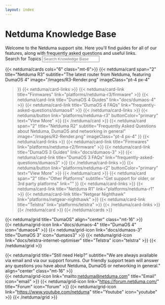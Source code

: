 ```yaml
---
layout: index
---
```


<!-- markdownlint-disable-next-line MD041 -->
<div class="my-16 container mx-auto max-w-screen-sm text-center flex flex-col gap-4">
  <h1 class="text-5xl tracking-wide">Netduma Knowledge Base</h1>
  <div class="text-text-secondary tracking-wide">Welcome to the Netduma support site. Here you'll find guides for all of our features, along with frequently asked questions and useful links.</div>
</div>


<div class="text-center flex flex-col items-center gap-4 my-16">
  <label for="search" class="text-2xl font-semibold tracking-wide">Search for Topics</label>
 <input class="max-w-xl w-full rounded-md grow py-2 px-3 shadow-sm focus:outline-none" placeholder="Search Knowledge Base" type="text" name="search"/>
</div>

{{< netduma/cards cols="6" class="mt-6">}}
  {{< netduma/card
    span="2" 
    title="Netduma R3" 
    subtitle="The latest router from Netduma, featuring DumaOS 4" 
    image="/images/R3-Render.png"
    imageClass="pt-4 px-4"
  >}}
    {{< netduma/card-links >}}
      {{< netduma/card-link title="Firmwares" link="platforms/netduma-r3/firmware" >}}
      {{< netduma/card-link title="DumaOS 4 Guides" link="docs/dumaos-4" >}}
      {{< netduma/card-link title="DumaOS 4 FAQs" link="frequently-asked-questions/dumaos4" >}}
    {{< /netduma/card-links >}}
    {{< netduma/button link="platforms/netduma-r3" buttonColor="primary" text="View More" >}}
  {{< /netduma/card >}}
  {{< netduma/card
    span="2" 
    title="Netduma R2" 
    subtitle="Frequently Asked Questions about Netduma, DumaOS and networking in general"
    image="/images/R2-Render.png"
    imageClass="pt-4 px-4"
  >}}
    {{< netduma/card-links >}}
      {{< netduma/card-link title="Firmwares" link="platforms/netduma-r2/firmware" >}}
      {{< netduma/card-link title="DumaOS 3 Guides" link="docs/dumaos-3" >}}
      {{< netduma/card-link title="DumaOS 3 FAQs" link="frequently-asked-questions/dumaos3" >}}
    {{< /netduma/card-links >}}
    {{< netduma/button link="platforms/netduma-r2" buttonColor="primary" text="View More" >}}
  {{< /netduma/card >}}
  {{< netduma/card
    span="2" 
    title="Other Platforms" 
    subtitle="Get support for older, or 3rd party platforms" 
    link=""
  >}}
    {{< netduma/card-links >}}
      {{< netduma/card-link title="Netduma R1" link="platforms/netduma-r1" >}}
      {{< netduma/card-link title="Netgear Nighthawk" link="platforms/netgear-nighthawk" >}}
      {{< netduma/card-link title="Telstra" link="platforms/telstra" >}}
    {{< /netduma/card-links >}}
  {{< /netduma/card >}}
{{< /netduma/cards >}}

{{< netduma/grid title="DumaOS" align="center" class="mt-16" >}}  
  {{< netduma/grid-icon link="docs/dumaos-4" title="DumaOS 4" icon="dumaos4" >}}
  {{< netduma/grid-icon link="docs/dumaos-3" title="DumaOS 3" icon="dumaos3" >}}
  {{< netduma/grid-icon link="docs/telstra-internet-optimiser" title="Telstra" icon="telstra" >}}
{{< /netduma/grid >}}

{{< netduma/grid title="Still need Help?" subtitle="We are always available via email and via our support forums. Our friendly support team will answer any questions you have about Netduma, DumaOS or networking in general." align="center" class="mt-16" >}}  
  {{< netduma/grid-icon link="mailto:netduma@netduma.com" title="Email" icon="email" >}}
  {{< netduma/grid-icon link="https://forum.netduma.com/" title="Forum" icon="forum" >}}
  {{< netduma/grid-icon link="https://www.youtube.com/netduma" title="Youtube" icon="youtube" >}}
{{< /netduma/grid >}}
